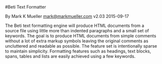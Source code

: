 #Beti Text Formatter

 By Mark K Mueller
 mark@markmueller.com
 v2.03 2015-09-17

The Beti text formatting engine will produce HTML documents from a source file using little more than indented paragraphs and a small set of keywords. The goal is to produce HTML documents from simple comments without a lot of extra markup symbols leaving the original comments as uncluttered and readable as possible. The feature set is intentionally sparse to maintain simplicity. Formatting features such as headings, text blocks, spans, tables and lists are easily achieved using a few keywords.
